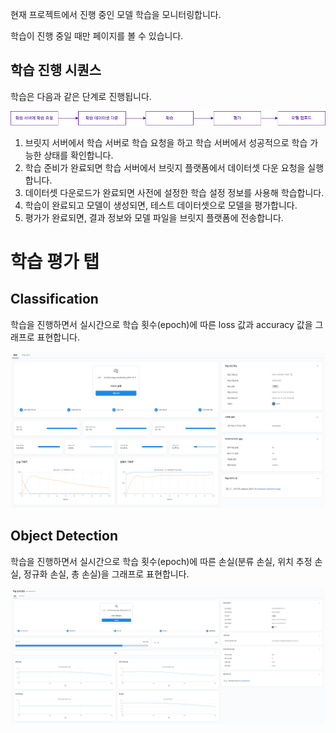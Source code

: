 현재 프로젝트에서 진행 중인 모델 학습을 모니터링합니다.

학습이 진행 중일 때만 페이지를 볼 수 있습니다.

  

학습 진행 시퀀스
---------


학습은 다음과 같은 단계로 진행됩니다.

![img1](https://raw.githubusercontent.com/vazilcompany/vridge-docs/main/guide/img/ai_modeling/image_type/monitoring_01.png)  

  

1.  브릿지 서버에서 학습 서버로 학습 요청을 하고 학습 서버에서 성공적으로 학습 가능한 상태를 확인합니다.
2.  학습 준비가 완료되면 학습 서버에서 브릿지 플랫폼에서 데이터셋 다운 요청을 실행합니다.
3.  데이터셋 다운로드가 완료되면 사전에 설정한 학습 설정 정보를 사용해 학습합니다.
4.  학습이 완료되고 모델이 생성되면, 테스트 데이터셋으로 모델을 평가합니다.
5.  평가가 완료되면, 결과 정보와 모델 파일을 브릿지 플랫폼에 전송합니다.

  


  

  

# 학습 평가 탭

## Classification 
학습을 진행하면서 실시간으로 학습 횟수(epoch)에 따른 loss 값과 accuracy 값을 그래프로 표현합니다.

![img1](https://raw.githubusercontent.com/vazilcompany/vridge-docs/main/guide/img/ai_modeling/image_type/monitoring/training_monitoring.png)  

## Object Detection 
학습을 진행하면서 실시간으로 학습 횟수(epoch)에 따른 손실(분류 손실, 위치 추정 손실, 정규화 손실, 총 손실)을 그래프로 표현합니다.

![img1](https://raw.githubusercontent.com/vazilcompany/vridge-docs/main/guide/img/ai_modeling/image_type/monitoring/ojbect_detection_monitoring.png)  

